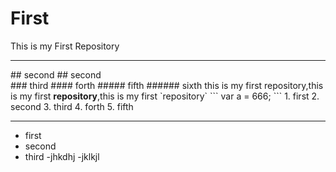 # First
This is my First Repository
<hr/>
## second
## second
<br />
### third
#### forth
##### fifth
###### sixth
this is my first repository,this is my first <strong>repository</strong>,this is my first `repository`
```
var a = 666;
```
1. first
2. second
3. third
4. forth
5. fifth

---
- first
- second
- third
-jhkdhj
-jklkjl
